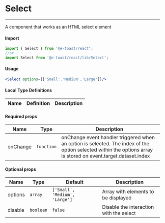 # Select

<hr>

A component that works as an HTML select element

#### Import

```js
import { Select } from '@e-toast/react';
//or
import Select from '@e-toast/react/lib/Select';
```

#### Usage

```jsx
<Select options={['Small','Medium','Large']}/>
```

#### Local Type Definitions

| Name |  Definition | Description |
| ---- | ----------- | ----------- |

#### Required props

| Name       | Type   | Description                 |
| ---------- | ------ | --------------------------- |
| onChange | `function` | onChange event handler triggered when an option is selected. The index of the option selected within the options array is stored on event.target.dataset.index

#### Optional props

| Name         | Type       | Default    | Description               |
| ------------ | ---------- | ---------- | ------------------------- |
| options   | `array` | `['Small', 'Medium', 'Large']` | Array with elements to be displayed |
| disable   | `boolean` | `false` | Disable the interaction with the select |